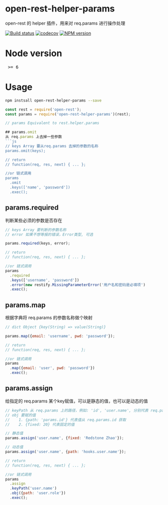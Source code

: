 # open-rest-helper-params

open-rest 的 helper 插件，用来对 req.params 进行操作处理

[![Build status](https://api.travis-ci.org/open-node/open-rest-helper-params.svg?branch=master)](https://travis-ci.org/open-node/open-rest-helper-params)
[![codecov](https://codecov.io/gh/open-node/open-rest-helper-params/branch/master/graph/badge.svg)](https://codecov.io/gh/open-node/open-rest-helper-params)
[![NPM version](https://img.shields.io/npm/v/open-rest-helper-params.svg?style=flat-square)](https://www.npmjs.com/package/open-rest-helper-params)


# Node version
<pre> >= 6 </pre>

# Usage

```bash
npm instsall open-rest-helper-params --save
```

```js
const rest = require('open-rest');
const params = require('open-rest-helper-params')(rest);

// params Equivalent to rest.helper.params

## params.omit
从 req.params 上去掉一些参数
```js
// keys Array 要从req.params 去掉的参数的名称
params.omit(keys);

// return
// function(req, res, next) { ... };

//or 链式调用
params
  .omit
  .keys(['name', 'password'])
  .exec();
```

## params.required
判断某些必须的参数是否存在

```js
// keys Array 要判断的参数名称
// error 如果不想等报的错误，Error类型, 可选

params.required(keys, error);

// return
// function(req, res, next) { ... };

//or 链式调用
params
  .required
  .keys(['username', 'password'])
  .error(new restify.MissingParameterError('用户名和密码是必填项')
  .exec();
```

## params.map
根据字典将 req.params 的参数名称做个映射

```js
// dict Object {key(String) => value(String)}

params.map({email: 'username', pwd: 'password'});

// return
// function(req, res, next) { ... };

//or 链式调用
params
  .map({email: 'user', pwd: 'password'})
  .exec();
```

## params.assign
给指定的 req.params 某个key赋值，可以是静态的值，也可以是动态的值

```js
// keyPath 从 req.params 上的路径，例如: 'id', 'user.name', 分别代表 req.params.id, req.params.user.name
// obj 要赋的值
//    1. {path: 'params.id'} 代表值从 req.params.id 获取
//    2. {fixed: 20} 代表固定的值

// 静态值
params.assign('user.name', {fixed: 'Redstone Zhao'});

// 动态值
params.assign('user.name', {path: 'hooks.user.name'});

// return
// function(req, res, next) { ... };

//or 链式调用
params
  .assign
  .keyPath('user.name')
  .obj({path: 'user.role'})
  .exec();
```
